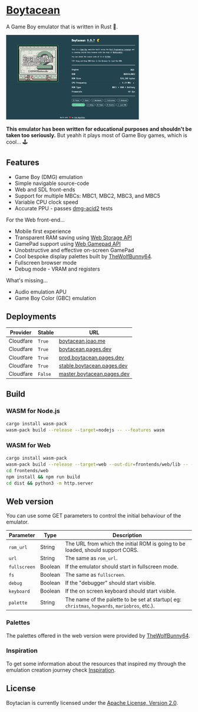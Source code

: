 # [Boytacean](https://boytacean.joao.me)

A Game Boy emulator that is written in Rust 🦀.

<img src="res/videos/002-mario.low.gif" width="360" />

**This emulator has been written for educational purposes and shouldn't be taken too seriously.** But yeahh it plays most of Game Boy games, which is cool... 🕹️

## Features

* Game Boy (DMG) emulation
* Simple navigable source-code
* Web and SDL front-ends
* Support for multiple MBCs: MBC1, MBC2, MBC3, and MBC5
* Variable CPU clock speed
* Accurate PPU - passes [dmg-acid2](https://github.com/mattcurrie/dmg-acid2) tests

For the Web front-end...

* Mobile first experience
* Transparent RAM saving using [Web Storage API](https://developer.mozilla.org/docs/Web/API/Window/localStorage)
* GamePad support using [Web Gamepad API](https://developer.mozilla.org/docs/Web/API/Gamepad_API)
* Unobstructive and effective on-screen GamePad
* Cool bespoke display palettes built by [TheWolfBunny64](https://www.deviantart.com/thewolfbunny).
* Fullscreen browser mode
* Debug mode - VRAM and registers

What's missing...

* Audio emulation APU
* Game Boy Color (GBC) emulation

## Deployments

| Provider  | Stable  | URL                                                              |
| --------- | ------- | ---------------------------------------------------------------- |
| Cloudfare | `True`  | [boytacean.joao.me](https://boytacean.joao.me)                   |
| Cloudfare | `True`  | [boytacean.pages.dev](https://boytacean.pages.dev)               |
| Cloudfare | `True`  | [prod.boytacean.pages.dev](https://prod.boytacean.pages.dev)     |
| Cloudfare | `True`  | [stable.boytacean.pages.dev](https://stable.boytacean.pages.dev) |
| Cloudfare | `False` | [master.boytacean.pages.dev](https://master.boytacean.pages.dev) |

## Build

### WASM for Node.js

```bash
cargo install wasm-pack
wasm-pack build --release --target=nodejs -- --features wasm
```

### WASM for Web

```bash
cargo install wasm-pack
wasm-pack build --release --target=web --out-dir=frontends/web/lib -- --features wasm
cd frontends/web
npm install && npm run build
cd dist && python3 -m http.server
```

## Web version

You can use some GET parameters to control the initial behaviour of the emulator.

| Parameter    | Type    | Description                                                                                    |
| ------------ | ------- | ---------------------------------------------------------------------------------------------- |
| `rom_url`    | String  | The URL from which the initial ROM is going to be loaded, should support CORS.                 |
| `url`        | String  | The same as `rom_url`.                                                                         |
| `fullscreen` | Boolean | If the emulator should start in fullscreen mode.                                               |
| `fs`         | Boolean | The same as `fullscreen`.                                                                      |
| `debug`      | Boolean | If the "debugger" should start visible.                                                        |
| `keyboard`   | Boolean | If the on screen keyboard should start visible.                                                |
| `palette`    | String  | The name of the palette to be set at startup( eg: `christmas`, `hogwards`, `mariobros`, etc.). |

### Palettes

The palettes offered in the web version were provided by [TheWolfBunny64](https://www.deviantart.com/thewolfbunny).

### Inspiration

To get some information about the resources that inspired my through the emulation creation journey check [Inspiration](doc/inspiration.md).

## License

Boytacian is currently licensed under the [Apache License, Version 2.0](http://www.apache.org/licenses/).
